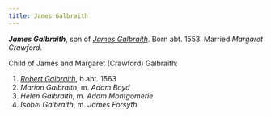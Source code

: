```yaml
---
title: James Galbraith
---
```


***James Galbraith***, son of [*James Galbraith*](galbraith-james-1525.md).  Born abt. 1553.  Married *Margaret Crawford*.

Child of James and Margaret (Crawford) Galbraith:

1. [*Robert Galbraith*](galbraith-robert-1563.md), b abt. 1563
2. *Marion Galbraith*, m. *Adam Boyd*
3. *Helen Galbraith*, m. *Adam Montgomerie*
4. *Isobel Galbraith*, m. *James Forsyth*
